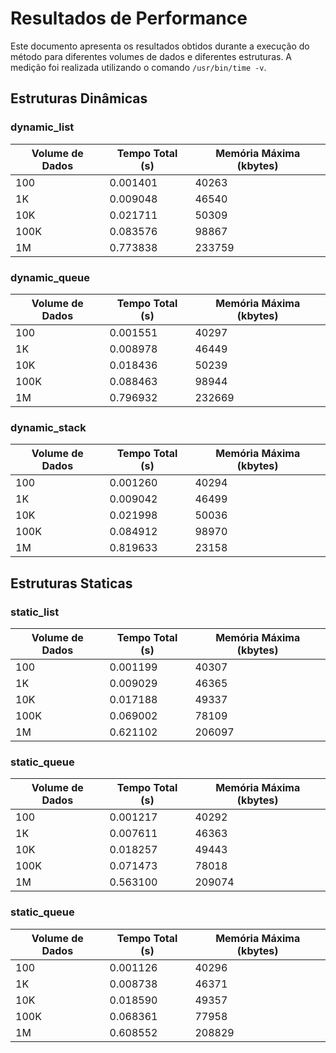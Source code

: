 # Resultados de Performance

Este documento apresenta os resultados obtidos durante a execução do método para diferentes volumes de dados e diferentes estruturas. A medição foi realizada utilizando o comando `/usr/bin/time -v`.

## Estruturas Dinâmicas

### **dynamic_list**
| Volume de Dados | Tempo Total (s) | Memória Máxima (kbytes) |
|-----------------|-----------------|------------------------|
| 100             | 0.001401          | 40263                      |
| 1K              | 0.009048            | 46540                      |
| 10K             | 0.021711           | 50309                      |
| 100K            | 0.083576           | 98867                      |
| 1M              | 0.773838           | 233759                     |

### **dynamic_queue**
| Volume de Dados | Tempo Total (s) | Memória Máxima (kbytes) |
|-----------------|-----------------|------------------------|
| 100             | 0.001551          | 40297                      |
| 1K              | 0.008978           | 46449                      |
| 10K             | 0.018436           | 50239                      |
| 100K            | 0.088463           | 98944                      |
| 1M              | 0.796932           | 232669                     |



### **dynamic_stack**
| Volume de Dados | Tempo Total (s) | Memória Máxima (kbytes) |
|-----------------|-----------------|------------------------|
| 100             | 0.001260          | 40294                      |
| 1K              | 0.009042          | 46499                     |
| 10K             | 0.021998          | 50036                     |
| 100K            | 0.084912          | 98970                     |
| 1M              | 0.819633          | 23158                    |


## Estruturas Staticas

### **static_list**
| Volume de Dados | Tempo Total (s) | Memória Máxima (kbytes) |
|-----------------|-----------------|------------------------|
| 100             | 0.001199          | 40307                      |
| 1K              | 0.009029           | 46365                      |
| 10K             | 0.017188           | 49337                      |
| 100K            | 0.069002           | 78109                      |
| 1M              | 0.621102           | 206097                     |


### **static_queue**
| Volume de Dados | Tempo Total (s) | Memória Máxima (kbytes) |
|-----------------|-----------------|------------------------|
| 100             | 0.001217          | 40292                      |
| 1K              | 0.007611           | 46363                      |
| 10K             | 0.018257           | 49443                     |
| 100K            | 0.071473           | 78018                     |
| 1M              | 0.563100           | 209074                     |


### **static_queue**
| Volume de Dados | Tempo Total (s) | Memória Máxima (kbytes) |
|-----------------|-----------------|------------------------|
| 100             | 0.001126          | 40296                      |
| 1K              | 0.008738            | 46371                      |
| 10K             | 0.018590           | 49357                      |
| 100K            | 0.068361           | 77958                      |
| 1M              | 0.608552           | 208829                     |
